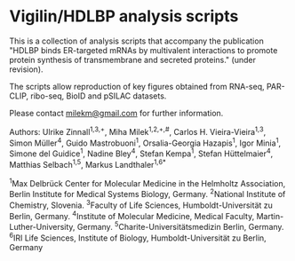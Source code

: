 # Vigilin/HDLBP analysis scripts

This is a collection of analysis scripts that accompany the publication "HDLBP binds ER-targeted mRNAs by multivalent interactions to promote protein synthesis of transmembrane and secreted proteins." (under revision).

The scripts allow reproduction of key figures obtained from RNA-seq, PAR-CLIP, ribo-seq, BioID and pSILAC datasets.

Please contact milekm@gmail.com for further information.

Authors:
Ulrike Zinnall<sup>1</sup><sup>,</sup><sup>3</sup><sup>,</sup><sup>+</sup>, Miha Milek<sup>1</sup><sup>,</sup><sup>2</sup><sup>,</sup><sup>+</sup><sup>,</sup><sup>#</sup>, Carlos H. Vieira-Vieira<sup>1</sup><sup>,</sup><sup>3</sup>, Simon Müller<sup>4</sup>, Guido Mastrobuoni<sup>1</sup>, Orsalia-Georgia Hazapis<sup>1</sup>, Igor Minia<sup>1</sup>, Simone del Guidice<sup>1</sup>, Nadine Bley<sup>4</sup>, Stefan Kempa<sup>1</sup>, Stefan Hüttelmaier<sup>4</sup>, Matthias Selbach<sup>1</sup><sup>,</sup><sup>5</sup>, Markus Landthaler<sup>1</sup><sup>,</sup><sup>6</sup><sup>*</sup>

<sup>1</sup>Max Delbrück Center for Molecular Medicine in the Helmholtz Association, Berlin Institute for Medical Systems Biology, Germany.
<sup>2</sup>National Institute of Chemistry, Slovenia.
<sup>3</sup>Faculty of Life Sciences, Humboldt-Universität zu Berlin, Germany.
<sup>4</sup>Institute of Molecular Medicine, Medical Faculty, Martin-Luther-University, Germany.
<sup>5</sup>Charite-Universitätsmedizin Berlin, Germany.
<sup>6</sup>IRI Life Sciences, Institute of Biology, Humboldt-Universität zu Berlin, Germany

